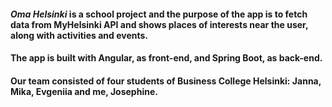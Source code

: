 ﻿ #### *Oma Helsinki* is a school project and the purpose of the app is to fetch data from MyHelsinki API and shows places of interests near the user, along with activities and events.
 #### The app is built with Angular, as front-end, and Spring Boot, as back-end.
 #### Our team consisted of four students of Business College Helsinki: Janna, Mika, Evgeniia and me, Josephine.
